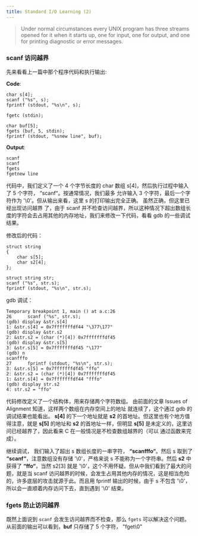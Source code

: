 ```yaml
---
title: Standard I/O Learning (2)
---
```


> Under  normal circumstances every UNIX program has three streams opened for it when it starts up, one for input, one for output,  and one for printing diagnostic or error messages.

### scanf 访问越界

先来看看上一篇中那个程序代码和执行输出:

**Code**:

	char s[4];
	scanf ("%s", s); 
	fprintf (stdout, "%s\n", s); 
	
	fgetc (stdin);
	
	char buf[5];
	fgets (buf, 5, stdin);
	fprintf (stdout, "%snew line", buf);

**Output**:

	scanf
	scanf
	fgets
	fgetnew line

代码中，我们定义了一个 4 个字节长度的 char 数组 s[4]，然后执行过程中输入了 5 个字符， “scanf“。按通常情况，我们最多
允许输入 3 个字符，最后一个字符作为 '\0'。但从输出来看，这里 s 的打印输出完全正确。 虽然正确，但这里已经出现访问越界
了，由于 scanf 并不检查访问越界，所以这种情况下超出数组长度的字符会去占用其他的内存地址，我们来修改一下代码，看看 gdb 的一些调试结果。

修改后的代码：

	struct string
	{	
		char s[5];
		char s2[4];
	};

	struct string str;
	scanf ("%s", str.s);
	fprintf (stdout, "%s\n", str.s);

gdb 调试：

	Temporary breakpoint 1, main () at a.c:26
	26		scanf ("%s", str.s);
	(gdb) display &str.s[4]
	1: &str.s[4] = 0x7fffffffdf44 "\377\177"
	(gdb) display &str.s2
	2: &str.s2 = (char (*)[4]) 0x7fffffffdf45
	(gdb) display &str.s[5]
	3: &str.s[5] = 0x7fffffffdf45 "\177"
	(gdb) n
	scanfffo
	27		fprintf (stdout, "%s\n", str.s);
	3: &str.s[5] = 0x7fffffffdf45 "ffo"
	2: &str.s2 = (char (*)[4]) 0x7fffffffdf45
	1: &str.s[4] = 0x7fffffffdf44 "fffo"
	(gdb) display str.s2
	4: str.s2 = "ffo"

代码修改定义了一个结构体，用来存储两个字符数组。 由前面的文章 Issues of Alignment 知道，这样两个数组在内存空间上的地址
就连续了，这个通过 gdb 的调试结果也能看出。 **s[4]** 的下一个地址就是 **s2** 的首地址。但这里也有个地方值得注意，就是 **s[5]** 的地址和 **s2** 的首地址一样，但明显 **s[5]** 是未定义的，这里访问已经越界了，因此看来 C 在一般情况是不检查数组越界的（可以
通过函数来完成）。

继续调试， 我们输入了超出 s 数组长度的一串字符， **“scanfffo“**。然后 s 取到了 **“scanf“**，注意数组没有存储 '\0'，严格来说 s 不能称为一个字符串。然后 **s2** 中获得了 **“ffo“**，当然 s2[3] 就是 '\0'，这个不用怀疑。但从中我们看到了最大的问题，就是当 scanf 访问越界的时候，会发生占用其他内存的情况，这是相当危险的，许多底层的攻击就源于此。而且用 fprintf 输出的时候，由于
 s 不包含 '\0'，所以会一直顺着内存访问下去，直到遇到 '\0' 结束。

### fgets 防止访问越界

既然上面说到 `scanf` 会发生访问越界而不检查，那么 `fgets` 可以解决这个问题。 从前面的输出可以看到，**buf** 只存储了 5 个字符， "fget\0"
